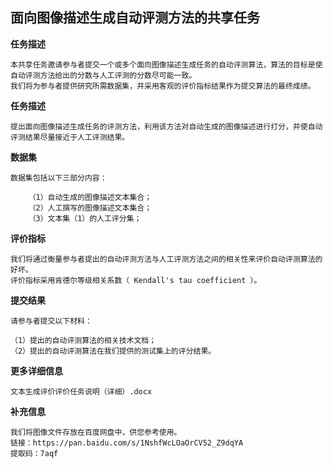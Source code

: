 ## 面向图像描述生成自动评测方法的共享任务

**任务描述**

    本共享任务邀请参与者提交一个或多个面向图像描述生成任务的自动评测算法，算法的目标是使自动评测方法给出的分数与人工评测的分数尽可能一致。
    我们将为参与者提供研究所需数据集，并采用客观的评价指标结果作为提交算法的最终成绩。  
    
**任务描述**

    提出面向图像描述生成任务的评测方法，利用该方法对自动生成的图像描述进行打分，并使自动评测结果尽量接近于人工评测结果。  
    
**数据集**

    数据集包括以下三部分内容：
    
        （1）自动生成的图像描述文本集合；  
        （2）人工撰写的图像描述文本集合；  
        （3）文本集（1）的人工评分集；  

**评价指标**

    我们将通过衡量参与者提出的自动评测方法与人工评测方法之间的相关性来评价自动评测算法的好坏。
    评价指标采用肯德尔等级相关系数（ Kendall's tau coefficient ）。

**提交结果**

    请参与者提交以下材料：
    
    （1）提出的自动评测算法的相关技术文档；  
    （2）提出的自动评测算法在我们提供的测试集上的评分结果。 

**更多详细信息**

    文本生成评价评价任务说明（详细）.docx

**补充信息**

    我们将图像文件存放在百度网盘中，供您参考使用。
    链接：https://pan.baidu.com/s/1NshfWcLOaOrCV52_Z9dqYA 
    提取码：7aqf
